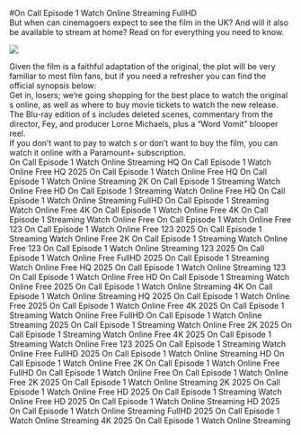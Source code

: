 #On Call Episode 1 Watch Online Streaming FullHD  
But when can cinemagoers expect to see the film in the UK? And will it also be available to stream at home? Read on for everything you need to know.  
  
[![](https://i.imgur.com/qSNzIqt.png)](https://movie.rssnews.media/POBGoJKZD.php)  
  
Given the film is a faithful adaptation of the original, the plot will be very familiar to most film fans, but if you need a refresher you can find the official synopsis below:  
Get in, losers; we’re going shopping for the best place to watch the original s online, as well as where to buy movie tickets to watch the new release.  
The Blu-ray edition of s includes deleted scenes, commentary from the director, Fey, and producer Lorne Michaels, plus a “Word Vomit” blooper reel.  
If you don’t want to pay to watch s or don’t want to buy the film, you can watch it online with a Paramount+ subscription.  
On Call Episode 1 Watch Online Streaming HQ
On Call Episode 1 Watch Online Free HQ 2025
On Call Episode 1 Watch Online Free HQ
On Call Episode 1 Watch Online Streaming 2K
On Call Episode 1 Streaming Watch Online Free HD
On Call Episode 1 Streaming Watch Online Free HQ
On Call Episode 1 Watch Online Streaming FullHD
On Call Episode 1 Streaming Watch Online Free 4K
On Call Episode 1 Watch Online Free 4K
On Call Episode 1 Streaming Watch Online Free
On Call Episode 1 Watch Online Free 123
On Call Episode 1 Watch Online Free 123 2025
On Call Episode 1 Streaming Watch Online Free 2K
On Call Episode 1 Streaming Watch Online Free 123
On Call Episode 1 Watch Online Streaming 123 2025
On Call Episode 1 Watch Online Free FullHD 2025
On Call Episode 1 Streaming Watch Online Free HQ 2025
On Call Episode 1 Watch Online Streaming 123
On Call Episode 1 Watch Online Free HD
On Call Episode 1 Streaming Watch Online Free 2025
On Call Episode 1 Watch Online Streaming 4K
On Call Episode 1 Watch Online Streaming HQ 2025
On Call Episode 1 Watch Online Free 2025
On Call Episode 1 Watch Online Free 4K 2025
On Call Episode 1 Streaming Watch Online Free FullHD
On Call Episode 1 Watch Online Streaming 2025
On Call Episode 1 Streaming Watch Online Free 2K 2025
On Call Episode 1 Streaming Watch Online Free 4K 2025
On Call Episode 1 Streaming Watch Online Free 123 2025
On Call Episode 1 Streaming Watch Online Free FullHD 2025
On Call Episode 1 Watch Online Streaming HD
On Call Episode 1 Watch Online Free 2K
On Call Episode 1 Watch Online Free FullHD
On Call Episode 1 Watch Online Free
On Call Episode 1 Watch Online Free 2K 2025
On Call Episode 1 Watch Online Streaming 2K 2025
On Call Episode 1 Watch Online Free HD 2025
On Call Episode 1 Streaming Watch Online Free HD 2025
On Call Episode 1 Watch Online Streaming HD 2025
On Call Episode 1 Watch Online Streaming FullHD 2025
On Call Episode 1 Watch Online Streaming 4K 2025
On Call Episode 1 Watch Online Streaming
